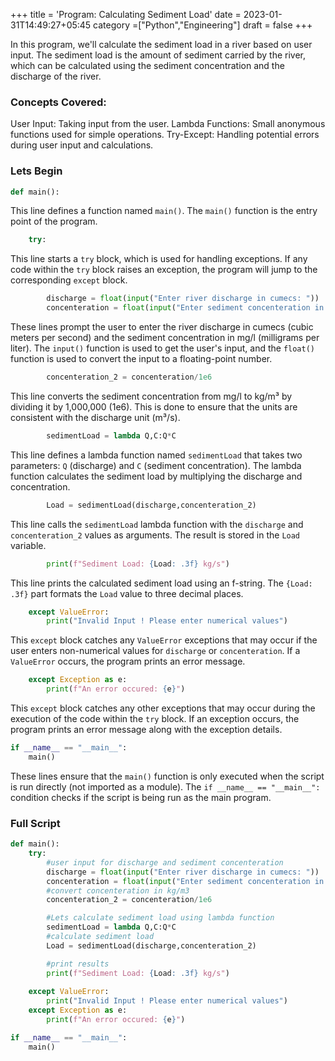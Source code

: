 +++
title = 'Program: Calculating Sediment Load'
date = 2023-01-31T14:49:27+05:45
category =["Python","Engineering"]
draft = false
+++

In this program, we'll calculate the sediment load in a river based on user input. The sediment load is the amount of sediment carried by the river, which can be calculated using the sediment concentration and the discharge of the river.

### Concepts Covered:
User Input: Taking input from the user.
Lambda Functions: Small anonymous functions used for simple operations.
Try-Except: Handling potential errors during user input and calculations.  
### Lets Begin
```python
def main():
```
This line defines a function named `main()`. The `main()` function is the entry point of the program.

```python
    try:
```
This line starts a `try` block, which is used for handling exceptions. If any code within the `try` block raises an exception, the program will jump to the corresponding `except` block.

```python
        discharge = float(input("Enter river discharge in cumecs: "))
        concenteration = float(input("Enter sediment concenteration in mg/l: "))
```
These lines prompt the user to enter the river discharge in cumecs (cubic meters per second) and the sediment concentration in mg/l (milligrams per liter). The `input()` function is used to get the user's input, and the `float()` function is used to convert the input to a floating-point number.

```python
        concenteration_2 = concenteration/1e6
```
This line converts the sediment concentration from mg/l to kg/m³ by dividing it by 1,000,000 (1e6). This is done to ensure that the units are consistent with the discharge unit (m³/s).

```python
        sedimentLoad = lambda Q,C:Q*C
```
This line defines a lambda function named `sedimentLoad` that takes two parameters: `Q` (discharge) and `C` (sediment concentration). The lambda function calculates the sediment load by multiplying the discharge and concentration.

```python
        Load = sedimentLoad(discharge,concenteration_2)
```
This line calls the `sedimentLoad` lambda function with the `discharge` and `concenteration_2` values as arguments. The result is stored in the `Load` variable.

```python
        print(f"Sediment Load: {Load: .3f} kg/s")
```
This line prints the calculated sediment load using an f-string. The `{Load: .3f}` part formats the `Load` value to three decimal places.

```python
    except ValueError:
        print("Invalid Input ! Please enter numerical values")
```
This `except` block catches any `ValueError` exceptions that may occur if the user enters non-numerical values for `discharge` or `concenteration`. If a `ValueError` occurs, the program prints an error message.

```python
    except Exception as e:
        print(f"An error occured: {e}")
```
This `except` block catches any other exceptions that may occur during the execution of the code within the `try` block. If an exception occurs, the program prints an error message along with the exception details.

```python
if __name__ == "__main__":
    main()
```
These lines ensure that the `main()` function is only executed when the script is run directly (not imported as a module). The `if __name__ == "__main__":` condition checks if the script is being run as the main program.

### Full Script
```python
def main():
    try:
        #user input for discharge and sediment concenteration
        discharge = float(input("Enter river discharge in cumecs: "))
        concenteration = float(input("Enter sediment concenteration in mg/l: "))
        #convert concenteration in kg/m3
        concenteration_2 = concenteration/1e6

        #Lets calculate sediment load using lambda function
        sedimentLoad = lambda Q,C:Q*C
        #calculate sediment load
        Load = sedimentLoad(discharge,concenteration_2)

        #print results
        print(f"Sediment Load: {Load: .3f} kg/s")
    
    except ValueError:
        print("Invalid Input ! Please enter numerical values")
    except Exception as e:
        print(f"An error occured: {e}")

if __name__ == "__main__":
    main()

```